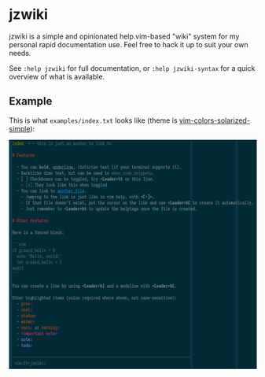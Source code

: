 # jzwiki

jzwiki is a simple and opinionated help.vim-based "wiki" system for my personal rapid documentation use. Feel free to hack it up to suit your own needs.

See `:help jzwiki` for full documentation, or `:help jzwiki-syntax` for a quick overview of what is available.

## Example

This is what `examples/index.txt` looks like (theme is [vim-colors-solarized-simple](https://github.com/hkmix/vim-colors-solarized-simple)):

![Example image based on examples/index.txt](examples/screenshot.png)
